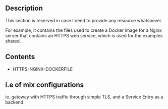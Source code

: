 ## Description

This section is reserved in case I need to provide any resource whatsoever.

For example, it contains the files used to create a Docker image for a Nginx server that contains an HTTPS web service, which is used for the examples shared. 

## Contents

- HTTPS-NGINX-DOCKERFILE


## i.e of mix configurations

ie. gateway with HTTPS traffic through simple TLS, and a Service Entry as a backend.


